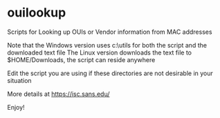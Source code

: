 # ouilookup
Scripts for Looking up OUIs or Vendor information from MAC addresses

Note that the Windows version uses c:\utils for both the script and the downloaded text file
The Linux version downloads the text file to $HOME/Downloads, the script can reside anywhere

Edit the script you are using if these directories are not desirable in your situation

More details at https://isc.sans.edu/

Enjoy!

